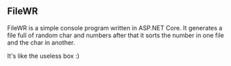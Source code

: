 ## FileWR

FileWR is a simple console program written in ASP.NET Core. 
It generates a file full of random char and numbers after that it sorts the number in one file and the char in another.

It's like the useless box :)
